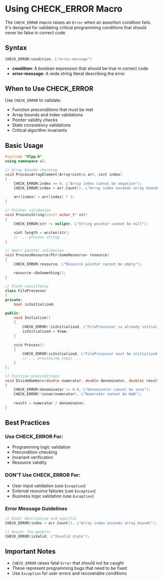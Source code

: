 # Using CHECK_ERROR Macro

The `CHECK_ERROR` macro raises an `Error` when an assertion condition fails. It's designed for validating critical programming conditions that should never be false in correct code.

## Syntax

```cpp
CHECK_ERROR(condition, L"error-message")
```

- **condition**: A boolean expression that should be true in correct code
- **error-message**: A wide string literal describing the error

## When to Use CHECK_ERROR

Use `CHECK_ERROR` to validate:
- Function preconditions that must be met
- Array bounds and index validations  
- Pointer validity checks
- State consistency validations
- Critical algorithm invariants

## Basic Usage

```cpp
#include "Vlpp.h"
using namespace vl;

// Array bounds checking
void ProcessArrayElement(Array<vint>& arr, vint index)
{
    CHECK_ERROR(index >= 0, L"Array index cannot be negative");
    CHECK_ERROR(index < arr.Count(), L"Array index exceeds array bounds");
    
    arr[index] = arr[index] * 2;
}

// Pointer validation
void ProcessString(const wchar_t* str)
{
    CHECK_ERROR(str != nullptr, L"String pointer cannot be null");
    
    vint length = wcslen(str);
    // ... process string ...
}

// Smart pointer validation
void ProcessResource(Ptr<SomeResource> resource)
{
    CHECK_ERROR(resource, L"Resource pointer cannot be empty");
    
    resource->DoSomething();
}

// State consistency
class FileProcessor
{
private:
    bool isInitialized;
    
public:
    void Initialize()
    {
        CHECK_ERROR(!isInitialized, L"FileProcessor is already initialized");
        isInitialized = true;
    }
    
    void Process()
    {
        CHECK_ERROR(isInitialized, L"FileProcessor must be initialized before processing");
        // ... processing logic ...
    }
};

// Function preconditions
void DivideNumbers(double numerator, double denominator, double& result)
{
    CHECK_ERROR(denominator != 0.0, L"Denominator cannot be zero");
    CHECK_ERROR(!isnan(numerator), L"Numerator cannot be NaN");
    
    result = numerator / denominator;
}
```

## Best Practices

### Use CHECK_ERROR For:
- Programming logic validation
- Precondition checking  
- Invariant verification
- Resource validity

### DON'T Use CHECK_ERROR For:
- User input validation (use `Exception`)
- External resource failures (use `Exception`) 
- Business logic validation (use `Exception`)

### Error Message Guidelines

```cpp
// Good: Descriptive and specific
CHECK_ERROR(index < arr.Count(), L"Array index exceeds array bounds");

// Avoid: Too generic
CHECK_ERROR(isValid, L"Invalid state");
```

## Important Notes

- `CHECK_ERROR` raises fatal `Error` that should not be caught
- These represent programming bugs that need to be fixed
- Use `Exception` for user errors and recoverable conditions